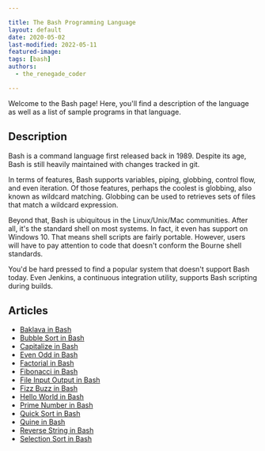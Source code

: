 ```yaml
---

title: The Bash Programming Language
layout: default
date: 2020-05-02
last-modified: 2022-05-11
featured-image:
tags: [bash]
authors:
  - the_renegade_coder

---
```


Welcome to the Bash page! Here, you'll find a description of the language as well as a list of sample programs in that language.

## Description

Bash is a command language first released back in 1989. Despite its age, Bash is 
still heavily maintained with changes tracked in git.

In terms of features, Bash supports variables, piping, globbing, control flow,
and even iteration. Of those features, perhaps the coolest is globbing, also
known as wildcard matching. Globbing can be used to retrieves sets of files that
match a wildcard expression.

Beyond that, Bash is ubiquitous in the Linux/Unix/Mac communities. After all,
it's the standard shell on most systems. In fact, it even has support on
Windows 10. That means shell scripts are fairly portable. However, users will
have to pay attention to code that doesn't conform the Bourne shell standards.

You'd be hard pressed to find a popular system that doesn't support Bash today.
Even Jenkins, a continuous integration utility, supports Bash scripting during
builds.


## Articles

- [Baklava in Bash](https://sampleprograms.io/projects/baklava/bash)
- [Bubble Sort in Bash](https://sampleprograms.io/projects/bubble-sort/bash)
- [Capitalize in Bash](https://sampleprograms.io/projects/capitalize/bash)
- [Even Odd in Bash](https://sampleprograms.io/projects/even-odd/bash)
- [Factorial in Bash](https://sampleprograms.io/projects/factorial/bash)
- [Fibonacci in Bash](https://sampleprograms.io/projects/fibonacci/bash)
- [File Input Output in Bash](https://sampleprograms.io/projects/file-input-output/bash)
- [Fizz Buzz in Bash](https://sampleprograms.io/projects/fizz-buzz/bash)
- [Hello World in Bash](https://sampleprograms.io/projects/hello-world/bash)
- [Prime Number in Bash](https://sampleprograms.io/projects/prime-number/bash)
- [Quick Sort in Bash](https://sampleprograms.io/projects/quick-sort/bash)
- [Quine in Bash](https://sampleprograms.io/projects/quine/bash)
- [Reverse String in Bash](https://sampleprograms.io/projects/reverse-string/bash)
- [Selection Sort in Bash](https://sampleprograms.io/projects/selection-sort/bash)